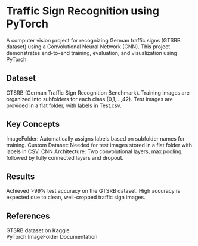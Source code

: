 # Traffic Sign Recognition using PyTorch
A computer vision project for recognizing German traffic signs (GTSRB dataset) using a Convolutional Neural Network (CNN). This project demonstrates end-to-end training, evaluation, and visualization using PyTorch.

## Dataset
GTSRB (German Traffic Sign Recognition Benchmark). Training images are organized into subfolders for each class (0,1,...,42). Test images are provided in a flat folder, with labels in Test.csv.

## Key Concepts
ImageFolder: Automatically assigns labels based on subfolder names for training. Custom Dataset: Needed for test images stored in a flat folder with labels in CSV. CNN Architecture: Two convolutional layers, max pooling, followed by fully connected layers and dropout.

## Results
Achieved >99% test accuracy on the GTSRB dataset. High accuracy is expected due to clean, well-cropped traffic sign images.

## References
GTSRB dataset on Kaggle  <br />
PyTorch ImageFolder Documentation
